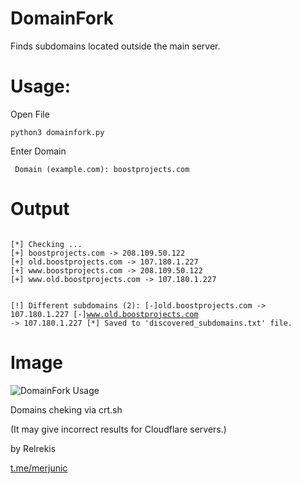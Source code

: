# DomainFork

Finds subdomains located outside the main server.

# Usage:

Open File <br>

<code>python3 domainfork.py   </code>


Enter Domain <br>

<code> Domain (example.com): boostprojects.com</code> 

# Output 

<code>
[*] Checking ...
[+] boostprojects.com -> 208.109.50.122
[+] old.boostprojects.com -> 107.180.1.227
[+] www.boostprojects.com -> 208.109.50.122
[+] www.old.boostprojects.com -> 107.180.1.227

[!] Different subdomains (2):
[-]old.boostprojects.com -> 107.180.1.227
[-]www.old.boostprojects.com -> 107.180.1.227
[*] Saved to 'discovered_subdomains.txt' file.
</code>

# Image

![DomainFork Usage](https://imagizer.imageshack.com/img924/9543/4vNorF.png)








Domains cheking via crt.sh

(It may give incorrect results for Cloudflare servers.)

by Relrekis

[t.me/merjunic](https://t.me/merjunic)
